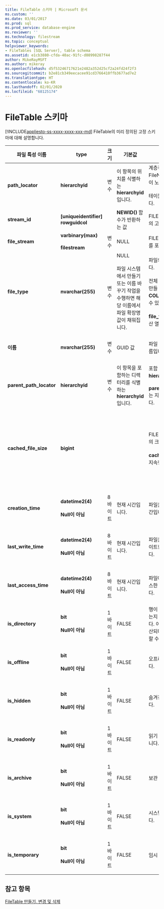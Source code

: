 ```yaml
---
title: FileTable 스키마 | Microsoft 문서
ms.custom: ''
ms.date: 03/01/2017
ms.prod: sql
ms.prod_service: database-engine
ms.reviewer: ''
ms.technology: filestream
ms.topic: conceptual
helpviewer_keywords:
- FileTables [SQL Server], table schema
ms.assetid: e1cb3880-cfda-40ac-91fc-d08998287f44
author: MikeRayMSFT
ms.author: mikeray
ms.openlocfilehash: d5f53246717621e2482a352d25cf2a24fd24f2f3
ms.sourcegitcommit: b2e81cb349eecacee91cd3766410ffb3677ad7e2
ms.translationtype: HT
ms.contentlocale: ko-KR
ms.lasthandoff: 02/01/2020
ms.locfileid: "68125174"
---
```

# <a name="filetable-schema"></a>FileTable 스키마
[!INCLUDE[appliesto-ss-xxxx-xxxx-xxx-md](../../includes/appliesto-ss-xxxx-xxxx-xxx-md.md)]
  FileTable의 미리 정의된 고정 스키마에 대해 설명합니다.  
  
|파일 특성 이름|type|크기|기본값|Description|파일 시스템 접근성|  
|-------------------------|----------|----------|-------------|-----------------|-------------------------------|  
|**path_locator**|**hierarchyid**|변수|이 항목의 위치를 식별하는 **hierarchyid** 입니다.|계층적 FileNamespace에서 이 노드의 위치입니다.<br /><br /> 테이블의 기본 키입니다.|Windows 경로 값을 설정하여 만들고 수정할 수 있습니다.|  
|**stream_id**|**[uniqueidentifier] rowguidcol**||**NEWID()** 함수가 반환하는 값|FILESTREAM 데이터의 고유 ID입니다.|해당 사항 없음|  
|**file_stream**|**varbinary(max)**<br /><br /> **filestream**|변수|NULL|FILESTREAM 데이터를 포함합니다.|해당 사항 없음|  
|**file_type**|**nvarchar(255)**|변수|NULL<br /><br /> 파일 시스템에서 만들기 또는 이름 바꾸기 작업을 수행하면 해당 이름에서 파일 확장명 값이 채워집니다.|파일의 유형을 나타냅니다.<br /><br /> 전체 텍스트 인덱스를 만들 때 이 열을 **TYPE COLUMN** 으로 사용할 수 있습니다.<br /><br /> **file_type** 은 지속형 계산 열입니다.|자동으로 계산되며, 수동으로 설정할 수 없습니다.|  
|**이름**|**nvarchar(255)**|변수|GUID 값|파일 또는 디렉터리 이름입니다.|Windows API를 사용하여 만들거나 수정할 수 있습니다.|  
|**parent_path_locator**|**hierarchyid**|변수|이 항목을 포함하는 디렉터리를 식별하는 **hierarchyid** 입니다.|포함 디렉터리의 **hierarchyid** 입니다.<br /><br /> **parent_path_locator** 는 지속형 계산 열입니다.|자동으로 계산되며, 수동으로 설정할 수 없습니다.|  
|**cached_file_size**|**bigint**|||FILESTREAM 데이터의 크기(바이트)입니다.<br /><br /> **cached_file_size** 는 지속형 계산 열입니다.|캐시된 파일 크기는 자동으로 최신 상태로 업데이트되지만 특수한 상황에서는 동기화되지 않을 수 있습니다. 정확한 크기를 계산하려면 **DATALENGTH()** 함수를 사용하세요.|  
|**creation_time**|**datetime2(4)**<br /><br /> **Null이 아님**|8바이트|현재 시간입니다.|파일을 만든 날짜와 시간입니다.|자동으로 계산되며, Windows API를 사용하여 설정할 수도 있습니다.|  
|**last_write_time**|**datetime2(4)**<br /><br /> **Null이 아님**|8바이트|현재 시간입니다.|파일을 마지막으로 업데이트한 날짜와 시간입니다.|자동으로 계산되며, Windows API를 사용하여 설정할 수도 있습니다.|  
|**last_access_time**|**datetime2(4)**<br /><br /> **Null이 아님**|8바이트|현재 시간입니다.|파일에 마지막으로 액세스한 날짜와 시간입니다.|자동으로 계산되며, Windows API를 사용하여 설정할 수도 있습니다.|  
|**is_directory**|**bit**<br /><br /> **Null이 아님**|1바이트|FALSE|행이 디렉터리를 나타내는지 여부를 표시합니다. 이 값은 자동으로 계산되며, 수동으로 설정할 수 없습니다.|자동으로 계산되며, 수동으로 설정할 수 없습니다.|  
|**is_offline**|**bit**<br /><br /> **Null이 아님**|1바이트|FALSE|오프라인 파일 특성입니다.|자동으로 계산되며, Windows API를 사용하여 설정할 수도 있습니다.|  
|**is_hidden**|**bit**<br /><br /> **Null이 아님**|1바이트|FALSE|숨겨진 파일 특성입니다.|자동으로 계산되며, Windows API를 사용하여 설정할 수도 있습니다.|  
|**is_readonly**|**bit**<br /><br /> **Null이 아님**|1바이트|FALSE|읽기 전용 파일 특성입니다.|자동으로 계산되며, Windows API를 사용하여 설정할 수도 있습니다.|  
|**is_archive**|**bit**<br /><br /> **Null이 아님**|1바이트|FALSE|보관 특성입니다.|자동으로 계산되며, Windows API를 사용하여 설정할 수도 있습니다.|  
|**is_system**|**bit**<br /><br /> **Null이 아님**|1바이트|FALSE|시스템 파일 특성입니다.|자동으로 계산되며, Windows API를 사용하여 설정할 수도 있습니다.|  
|**is_temporary**|**bit**<br /><br /> **Null이 아님**|1바이트|FALSE|임시 파일 특성입니다.|자동으로 계산되며, Windows API를 사용하여 설정할 수도 있습니다.|  
  
## <a name="see-also"></a>참고 항목  
 [FileTable 만들기, 변경 및 삭제](../../relational-databases/blob/create-alter-and-drop-filetables.md)  
  
  
